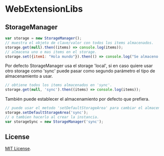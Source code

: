 # WebExtensionLibs

## StorageManager

```javascript
var storage = new StorageManager();
// muestra el objeto de clave/valor con todos los items almacenados.
storage.get(null).then((items) => console.log(items));
// almacena uno o mas items en el storage.
storage.set({item1: "Hola mundo"}).then(() => console.log("Se almaceno correctamente."));
```
Por defecto StorageManager usa el storage 'local', si en caso quiere usar otro storage como 'sync' puede pasar como segundo parámetro el tipo de almacenamiento a usar.
```javascript
// obtiene todos los items almacenados en 'sync'.
storage.get(null, 'sync').then((items) => console.log(items));
```
También puede establecer el almacenamiento por defecto que prefiera.
```javascript
// puede usar el metodo 'setDefaultStorageArea' para cambiar el almacenamiento por defecto.
storage.setDefaultStorageArea('sync');
// o tambien hacerlo al crear la instancia.
var storageSync = new StorageManager('sync');
```
## License

[MIT License](https://opensource.org/licenses/MIT).